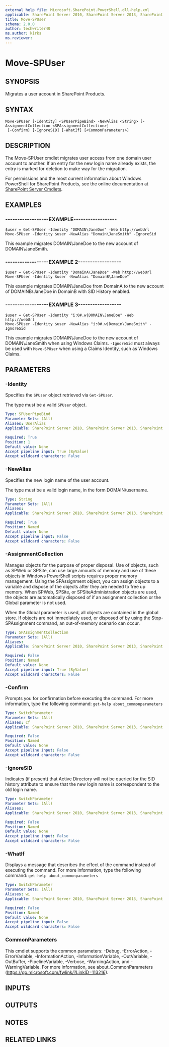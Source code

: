 ```yaml
---
external help file: Microsoft.SharePoint.PowerShell.dll-help.xml
applicable: SharePoint Server 2010, SharePoint Server 2013, SharePoint Server 2016, SharePoint Server 2019
title: Move-SPUser
schema: 2.0.0
author: techwriter40
ms.author: kirks
ms.reviewer: 
---
```


# Move-SPUser

## SYNOPSIS

Migrates a user account in SharePoint Products.



## SYNTAX

```
Move-SPUser [-Identity] <SPUserPipeBind> -NewAlias <String> [-AssignmentCollection <SPAssignmentCollection>]
 [-Confirm] [-IgnoreSID] [-WhatIf] [<CommonParameters>]
```

## DESCRIPTION
The Move-SPUser cmdlet migrates user access from one domain user account to another.
If an entry for the new login name already exists, the entry is marked for deletion to make way for the migration.

For permissions and the most current information about Windows PowerShell for SharePoint Products, see the online documentation at [SharePoint Server Cmdlets](https://docs.microsoft.com/powershell/sharepoint/sharepoint-server/sharepoint-server-cmdlets).

## EXAMPLES

### ------------------EXAMPLE------------------ 
```
$user = Get-SPUser -Identity "DOMAIN\JaneDoe" -Web http://webUrl
Move-SPUser -Identity $user -NewAlias "Domain\JaneSmith" -IgnoreSid
```

This example migrates DOMAIN\JaneDoe to the new account of DOMAIN\JaneSmith.

### ------------------EXAMPLE 2------------------ 
```
$user = Get-SPUser -Identity "DomainA\JaneDoe" -Web http://webUrl
Move-SPUser -Identity $user -NewAlias "DomainB\JaneDoe"
```

This example migrates DOMAIN\JaneDoe from DomainA to the new account of DOMAINB\JaneDoe in DomainB with SID History enabled.

### ------------------EXAMPLE 3------------------ 
```
$user = Get-SPUser -Identity "i:0#.w|DOMAIN\JaneDoe" -Web http://webUrl
Move-SPUser -Identity $user -NewAlias "i:0#.w|Domain\JaneSmith" -IgnoreSid
```

This example migrates DOMAIN\JaneDoe to the new account of DOMAIN\JaneSmith when using Windows Claims. `-IgnoreSid` must always be used with `Move-SPUser` when using a Claims Identity, such as Windows Claims.

## PARAMETERS

### -Identity
Specifies the `SPUser` object retrieved via `Get-SPUser`.

The type must be a valid `SPUser` object.

```yaml
Type: SPUserPipeBind
Parameter Sets: (All)
Aliases: UserAlias
Applicable: SharePoint Server 2010, SharePoint Server 2013, SharePoint Server 2016, SharePoint Server 2019

Required: True
Position: 1
Default value: None
Accept pipeline input: True (ByValue)
Accept wildcard characters: False
```

### -NewAlias
Specifies the new login name of the user account.

The type must be a valid login name, in the form DOMAIN\username.

```yaml
Type: String
Parameter Sets: (All)
Aliases: 
Applicable: SharePoint Server 2010, SharePoint Server 2013, SharePoint Server 2016, SharePoint Server 2019

Required: True
Position: Named
Default value: None
Accept pipeline input: False
Accept wildcard characters: False
```

### -AssignmentCollection
Manages objects for the purpose of proper disposal.
Use of objects, such as SPWeb or SPSite, can use large amounts of memory and use of these objects in Windows PowerShell scripts requires proper memory management.
Using the SPAssignment object, you can assign objects to a variable and dispose of the objects after they are needed to free up memory.
When SPWeb, SPSite, or SPSiteAdministration objects are used, the objects are automatically disposed of if an assignment collection or the Global parameter is not used.

When the Global parameter is used, all objects are contained in the global store.
If objects are not immediately used, or disposed of by using the Stop-SPAssignment command, an out-of-memory scenario can occur.

```yaml
Type: SPAssignmentCollection
Parameter Sets: (All)
Aliases: 
Applicable: SharePoint Server 2010, SharePoint Server 2013, SharePoint Server 2016, SharePoint Server 2019

Required: False
Position: Named
Default value: None
Accept pipeline input: True (ByValue)
Accept wildcard characters: False
```

### -Confirm
Prompts you for confirmation before executing the command.
For more information, type the following command: `get-help about_commonparameters`

```yaml
Type: SwitchParameter
Parameter Sets: (All)
Aliases: cf
Applicable: SharePoint Server 2010, SharePoint Server 2013, SharePoint Server 2016, SharePoint Server 2019

Required: False
Position: Named
Default value: None
Accept pipeline input: False
Accept wildcard characters: False
```

### -IgnoreSID
Indicates (if present) that Active Directory will not be queried for the SID history attribute to ensure that the new login name is correspondent to the old login name.

```yaml
Type: SwitchParameter
Parameter Sets: (All)
Aliases: 
Applicable: SharePoint Server 2010, SharePoint Server 2013, SharePoint Server 2016, SharePoint Server 2019

Required: False
Position: Named
Default value: None
Accept pipeline input: False
Accept wildcard characters: False
```

### -WhatIf
Displays a message that describes the effect of the command instead of executing the command.
For more information, type the following command: `get-help about_commonparameters`

```yaml
Type: SwitchParameter
Parameter Sets: (All)
Aliases: wi
Applicable: SharePoint Server 2010, SharePoint Server 2013, SharePoint Server 2016, SharePoint Server 2019

Required: False
Position: Named
Default value: None
Accept pipeline input: False
Accept wildcard characters: False
```

### CommonParameters
This cmdlet supports the common parameters: -Debug, -ErrorAction, -ErrorVariable, -InformationAction, -InformationVariable, -OutVariable, -OutBuffer, -PipelineVariable, -Verbose, -WarningAction, and -WarningVariable. For more information, see about_CommonParameters (https://go.microsoft.com/fwlink/?LinkID=113216).

## INPUTS

## OUTPUTS

## NOTES

## RELATED LINKS

